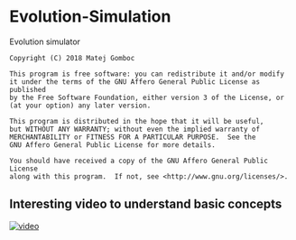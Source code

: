 # Evolution-Simulation

Evolution simulator
    
    Copyright (C) 2018 Matej Gomboc

    This program is free software: you can redistribute it and/or modify
    it under the terms of the GNU Affero General Public License as published
    by the Free Software Foundation, either version 3 of the License, or
    (at your option) any later version.

    This program is distributed in the hope that it will be useful,
    but WITHOUT ANY WARRANTY; without even the implied warranty of
    MERCHANTABILITY or FITNESS FOR A PARTICULAR PURPOSE.  See the
    GNU Affero General Public License for more details.

    You should have received a copy of the GNU Affero General Public License
    along with this program.  If not, see <http://www.gnu.org/licenses/>.

## Interesting video to understand basic concepts
[![video](https://img.youtube.com/vi/0ZGbIKd0XrM/0.jpg)](https://www.youtube.com/watch?v=0ZGbIKd0XrM)
